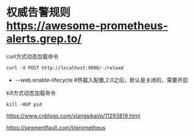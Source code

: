 权威告警规则  
https://awesome-prometheus-alerts.grep.to/
===

curl方式动态加载命令  
```
curl -X POST http://localhost:9090/-/reload
```  
- --web.enable-lifecycle #热载入配置,2.0之后，默认是关闭的，需要开启

kill方式动态加载命令  
```
kill -HUP pid
```  

https://www.cnblogs.com/xiangsikai/p/11293819.html  

https://segmentfault.com/t/prometheus  
